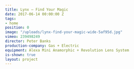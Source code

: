 ```yaml
---
title: Lynx — Find Your Magic
date: 2017-06-14 00:00:00 Z
tags:
- home
position: 0
image: "/uploads/lynx-find-your-magic-wide-5af95d.jpg"
vimeo: 239498249
director: Peter Banks
production-company: Gas + Electric
equipment: Alexa Mini Anamorphic + Revolution Lens System
is-shown: true
layout: project
---
```


